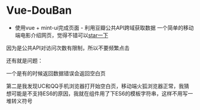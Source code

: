 # Vue-DouBan
- 使用vue + mint-ui完成页面  - 利用豆瓣公共API跨域获取数据
一个简单的移动端电影介绍网页，觉得不错可以[star一下](https://github.com/huanghaibin91/Douban-Movie)

因为是公共API对访问次数有限制，所以不要频繁点击

还有就是问题：

一个是有的时候返回数据错误会返回空白页

第二是我发现UC和QQ手机浏览器打开始空白页，移动端火狐浏览器正常，我猜想可能是不支持ES6的原因，我就在组件用了下ES6的模板字符串，这样不用写一堆转义符号

